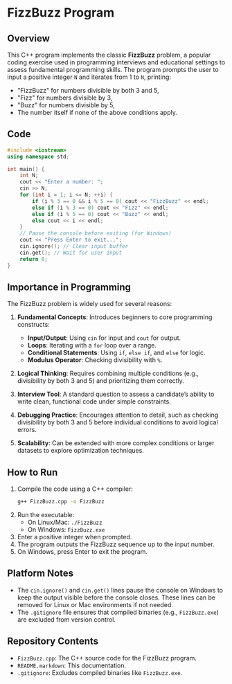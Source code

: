 # FizzBuzz Program

## Overview
This C++ program implements the classic **FizzBuzz** problem, a popular coding exercise used in programming interviews and educational settings to assess fundamental programming skills. The program prompts the user to input a positive integer `N` and iterates from 1 to `N`, printing:
- "FizzBuzz" for numbers divisible by both 3 and 5,
- "Fizz" for numbers divisible by 3,
- "Buzz" for numbers divisible by 5,
- The number itself if none of the above conditions apply.

## Code
```cpp
#include <iostream>
using namespace std;

int main() {
    int N;
    cout << "Enter a number: ";
    cin >> N;
    for (int i = 1; i <= N; ++i) {
        if (i % 3 == 0 && i % 5 == 0) cout << "FizzBuzz" << endl;
        else if (i % 3 == 0) cout << "Fizz" << endl;
        else if (i % 5 == 0) cout << "Buzz" << endl;
        else cout << i << endl;
    }
    // Pause the console before exiting (for Windows)
    cout << "Press Enter to exit...";
    cin.ignore(); // Clear input buffer
    cin.get(); // Wait for user input
    return 0;
}
```

## Importance in Programming
The FizzBuzz problem is widely used for several reasons:

1. **Fundamental Concepts**: Introduces beginners to core programming constructs:
   - **Input/Output**: Using `cin` for input and `cout` for output.
   - **Loops**: Iterating with a `for` loop over a range.
   - **Conditional Statements**: Using `if`, `else if`, and `else` for logic.
   - **Modulus Operator**: Checking divisibility with `%`.

2. **Logical Thinking**: Requires combining multiple conditions (e.g., divisibility by both 3 and 5) and prioritizing them correctly.

3. **Interview Tool**: A standard question to assess a candidate’s ability to write clean, functional code under simple constraints.

4. **Debugging Practice**: Encourages attention to detail, such as checking divisibility by both 3 and 5 before individual conditions to avoid logical errors.

5. **Scalability**: Can be extended with more complex conditions or larger datasets to explore optimization techniques.

## How to Run
1. Compile the code using a C++ compiler:
   ```bash
   g++ FizzBuzz.cpp -o FizzBuzz
   ```
2. Run the executable:
   - On Linux/Mac: `./FizzBuzz`
   - On Windows: `FizzBuzz.exe`
3. Enter a positive integer when prompted.
4. The program outputs the FizzBuzz sequence up to the input number.
5. On Windows, press Enter to exit the program.

## Platform Notes
- The `cin.ignore()` and `cin.get()` lines pause the console on Windows to keep the output visible before the console closes. These lines can be removed for Linux or Mac environments if not needed.
- The `.gitignore` file ensures that compiled binaries (e.g., `FizzBuzz.exe`) are excluded from version control.

## Repository Contents
- `FizzBuzz.cpp`: The C++ source code for the FizzBuzz program.
- `README.markdown`: This documentation.
- `.gitignore`: Excludes compiled binaries like `FizzBuzz.exe`.